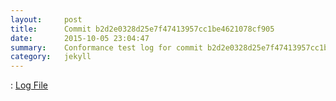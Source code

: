 ```yaml
---
layout:     post
title:      Commit b2d2e0328d25e7f47413957cc1be4621078cf905
date:       2015-10-05 23:04:47
summary:    Conformance test log for commit b2d2e0328d25e7f47413957cc1be4621078cf905.
category:   jekyll
---
```


: [Log File](http://s3-us-west-2.amazonaws.com/kraken-e2e-logs/conformance/kraken_b2d2e0328d25e7f47413957cc1be4621078cf905_conformance.log)
